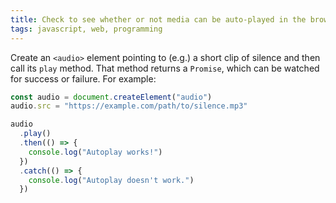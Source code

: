 ```yaml
---
title: Check to see whether or not media can be auto-played in the browser
tags: javascript, web, programming
---
```


Create an `<audio>` element pointing to (e.g.) a short clip of silence and then call its `play` method. That method returns a `Promise`, which can be watched for success or failure. For example:

```js
const audio = document.createElement("audio")
audio.src = "https://example.com/path/to/silence.mp3"

audio
  .play()
  .then(() => {
    console.log("Autoplay works!")
  })
  .catch(() => {
    console.log("Autoplay doesn't work.")
  })
```
